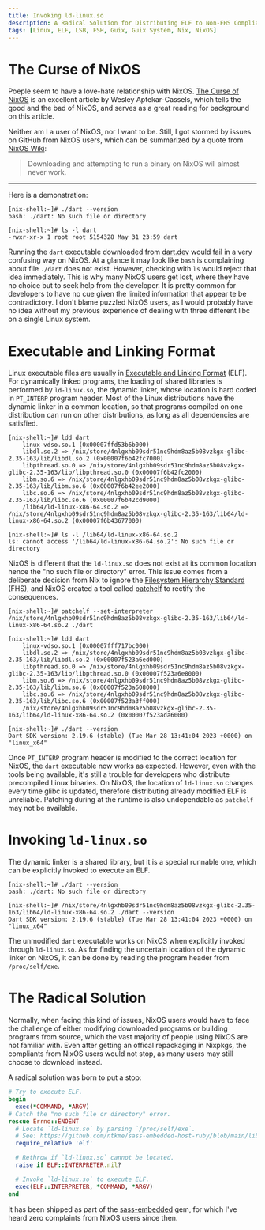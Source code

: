 ```yaml
---
title: Invoking ld-linux.so
description: A Radical Solution for Distributing ELF to Non-FHS Compliant System
tags: [Linux, ELF, LSB, FSH, Guix, Guix System, Nix, NixOS]
---
```


# The Curse of NixOS

Poeple seem to have a love-hate relationship with NixOS.  [The Curse of NixOS](https://blog.wesleyac.com/posts/the-curse-of-nixos) is an excellent article by Wesley Aptekar-Cassels, which tells the good and the bad of NixOS, and serves as a great reading for background on this article.

Neither am I a user of NixOS, nor I want to be.  Still, I got stormed by issues on GitHub from NixOS users, which can be summarized by a quote from [NixOS Wiki](https://nixos.wiki/wiki/Packaging/Binaries):

> Downloading and attempting to run a binary on NixOS will almost never work.

---

Here is a demonstration:

```
[nix-shell:~]# ./dart --version
bash: ./dart: No such file or directory

[nix-shell:~]# ls -l dart
-rwxr-xr-x 1 root root 5154328 May 31 23:59 dart
```

Running the `dart` executable downloaded from [dart.dev](https://dart.dev/) would fail in a very confusing way on NixOS.  At a glance it may look like `bash` is complaining about file `./dart` does not exist.  However, checking with `ls` would reject that idea immediately.  This is why many NixOS users get lost, where they have no choice but to seek help from the developer.  It is pretty common for developers to have no cue given the limited information that appear te be contradictory.  I don't blame puzzled NixOS users, as I would probably have no idea without my previous experience of dealing with three different libc on a single Linux system.

# Executable and Linking Format

Linux executable files are usually in [Executable and Linking Format](https://refspecs.linuxfoundation.org/elf/index.html) (ELF).  For dynamically linked programs, the loading of shared libraries is performed by `ld-linux.so`, the dynamic linker, whose location is hard coded in `PT_INTERP` program header.  Most of the Linux distributions have the dynamic linker in a common location, so that programs compiled on one distribution can run on other distributions, as long as all dependencies are satisfied.

```
[nix-shell:~]# ldd dart
	linux-vdso.so.1 (0x00007ffd53b6b000)
	libdl.so.2 => /nix/store/4nlgxhb09sdr51nc9hdm8az5b08vzkgx-glibc-2.35-163/lib/libdl.so.2 (0x00007f6b42fc7000)
	libpthread.so.0 => /nix/store/4nlgxhb09sdr51nc9hdm8az5b08vzkgx-glibc-2.35-163/lib/libpthread.so.0 (0x00007f6b42fc2000)
	libm.so.6 => /nix/store/4nlgxhb09sdr51nc9hdm8az5b08vzkgx-glibc-2.35-163/lib/libm.so.6 (0x00007f6b42ee2000)
	libc.so.6 => /nix/store/4nlgxhb09sdr51nc9hdm8az5b08vzkgx-glibc-2.35-163/lib/libc.so.6 (0x00007f6b42cd9000)
	/lib64/ld-linux-x86-64.so.2 => /nix/store/4nlgxhb09sdr51nc9hdm8az5b08vzkgx-glibc-2.35-163/lib64/ld-linux-x86-64.so.2 (0x00007f6b43677000)

[nix-shell:~]# ls -l /lib64/ld-linux-x86-64.so.2
ls: cannot access '/lib64/ld-linux-x86-64.so.2': No such file or directory
```

NixOS is different that the `ld-linux.so` does not exist at its common location hence the "no such file or directory" error.  This issue comes from a deliberate decision from Nix to ignore the [Filesystem Hierarchy Standard](https://refspecs.linuxfoundation.org/fhs.shtml) (FHS), and NixOS created a tool called [patchelf](https://github.com/NixOS/patchelf) to rectify the consequences.

```
[nix-shell:~]# patchelf --set-interpreter /nix/store/4nlgxhb09sdr51nc9hdm8az5b08vzkgx-glibc-2.35-163/lib64/ld-linux-x86-64.so.2 ./dart

[nix-shell:~]# ldd dart
	linux-vdso.so.1 (0x00007fff717bc000)
	libdl.so.2 => /nix/store/4nlgxhb09sdr51nc9hdm8az5b08vzkgx-glibc-2.35-163/lib/libdl.so.2 (0x00007f523a6ed000)
	libpthread.so.0 => /nix/store/4nlgxhb09sdr51nc9hdm8az5b08vzkgx-glibc-2.35-163/lib/libpthread.so.0 (0x00007f523a6e8000)
	libm.so.6 => /nix/store/4nlgxhb09sdr51nc9hdm8az5b08vzkgx-glibc-2.35-163/lib/libm.so.6 (0x00007f523a608000)
	libc.so.6 => /nix/store/4nlgxhb09sdr51nc9hdm8az5b08vzkgx-glibc-2.35-163/lib/libc.so.6 (0x00007f523a3ff000)
	/nix/store/4nlgxhb09sdr51nc9hdm8az5b08vzkgx-glibc-2.35-163/lib64/ld-linux-x86-64.so.2 (0x00007f523ada6000)

[nix-shell:~]# ./dart --version
Dart SDK version: 2.19.6 (stable) (Tue Mar 28 13:41:04 2023 +0000) on "linux_x64"
```

Once `PT_INTERP` program header is modified to the correct location for NixOS, the `dart` executable now works as expected.  However, even with the tools being available, it's still a trouble for developers who distribute precompiled Linux binaries.  On NixOS, the location of `ld-linux.so` changes every time glibc is updated, therefore distributing already modified ELF is unreliable.  Patching during at the runtime is also undependable as `patchelf` may not be available.

# Invoking `ld-linux.so`

The dynamic linker is a shared library, but it is a special runnable one, which can be explicitly invoked to execute an ELF.

```
[nix-shell:~]# ./dart --version
bash: ./dart: No such file or directory

[nix-shell:~]# /nix/store/4nlgxhb09sdr51nc9hdm8az5b08vzkgx-glibc-2.35-163/lib64/ld-linux-x86-64.so.2 ./dart --version
Dart SDK version: 2.19.6 (stable) (Tue Mar 28 13:41:04 2023 +0000) on "linux_x64"
```

The unmodified `dart` executable works on NixOS when explicitly invoked through `ld-linux.so`. As for finding the uncertain location of the dynamic linker on NixOS, it can be done by reading the program header from `/proc/self/exe`.

# The Radical Solution

Normally, when facing this kind of issues, NixOS users would have to face the challenge of either modifying downloaded programs or building programs from source, which the vast majority of people using NixOS are not familiar with.  Even after getting an offical repackaging in Nixpkgs, the compliants from NixOS users would not stop, as many users may still choose to download instead.

A radical solution was born to put a stop:

``` ruby
# Try to execute ELF.
begin
  exec(*COMMAND, *ARGV)
# Catch the "no such file or directory" error.
rescue Errno::ENOENT
  # Locate `ld-linux.so` by parsing `/proc/self/exe`.
  # See: https://github.com/ntkme/sass-embedded-host-ruby/blob/main/lib/sass/elf.rb
  require_relative 'elf'

  # Rethrow if `ld-linux.so` cannot be located.
  raise if ELF::INTERPRETER.nil?

  # Invoke `ld-linux.so` to execute ELF.
  exec(ELF::INTERPRETER, *COMMAND, *ARGV)
end
```

It has been shipped as part of the [sass-embedded](https://rubygems.org/gems/sass-embedded) gem, for which I've heard zero complaints from NixOS users since then.

